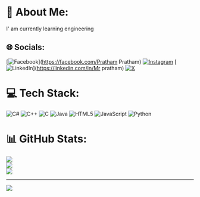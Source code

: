 # 💫 About Me:
I' am currently learning engineering


## 🌐 Socials:
[![Facebook](https://img.shields.io/badge/Facebook-%231877F2.svg?logo=Facebook&logoColor=white)](https://facebook.com/Pratham Pratham) [![Instagram](https://img.shields.io/badge/Instagram-%23E4405F.svg?logo=Instagram&logoColor=white)](https://instagram.com/_itz_me_pratham_07_) [![LinkedIn](https://img.shields.io/badge/LinkedIn-%230077B5.svg?logo=linkedin&logoColor=white)](https://linkedin.com/in/Mr pratham) [![X](https://img.shields.io/badge/X-black.svg?logo=X&logoColor=white)](https://x.com/Pratham725925) 

# 💻 Tech Stack:
![C#](https://img.shields.io/badge/c%23-%23239120.svg?style=for-the-badge&logo=csharp&logoColor=white) ![C++](https://img.shields.io/badge/c++-%2300599C.svg?style=for-the-badge&logo=c%2B%2B&logoColor=white) ![C](https://img.shields.io/badge/c-%2300599C.svg?style=for-the-badge&logo=c&logoColor=white) ![Java](https://img.shields.io/badge/java-%23ED8B00.svg?style=for-the-badge&logo=openjdk&logoColor=white) ![HTML5](https://img.shields.io/badge/html5-%23E34F26.svg?style=for-the-badge&logo=html5&logoColor=white) ![JavaScript](https://img.shields.io/badge/javascript-%23323330.svg?style=for-the-badge&logo=javascript&logoColor=%23F7DF1E) ![Python](https://img.shields.io/badge/python-3670A0?style=for-the-badge&logo=python&logoColor=ffdd54)
# 📊 GitHub Stats:
![](https://github-readme-stats.vercel.app/api?username=pratham0770&theme=dark&hide_border=false&include_all_commits=true&count_private=true)<br/>
![](https://github-readme-streak-stats.herokuapp.com/?user=pratham0770&theme=dark&hide_border=false)<br/>
![](https://github-readme-stats.vercel.app/api/top-langs/?username=pratham0770&theme=dark&hide_border=false&include_all_commits=true&count_private=true&layout=compact)

---
[![](https://visitcount.itsvg.in/api?id=pratham0770&icon=0&color=0)](https://visitcount.itsvg.in)



